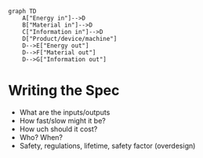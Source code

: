 ```mermaid
graph TD
	A["Energy in"]-->D
	B["Material in"]-->D
	C["Information in"]-->D
	D["Product/device/machine"]
	D-->E["Energy out"]
	D-->F["Material out"]
	D-->G["Information out"]
```

# Writing the Spec

- What are the inputs/outputs
- How fast/slow might it be?
- How uch should it cost?
- Who? When?
- Safety, regulations, lifetime, safety factor (overdesign)
